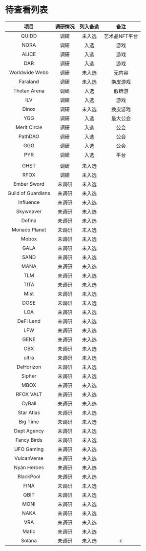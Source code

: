# 待查看列表

|        项目        | 调研情况 | 列入备选 |     备注      |
| :----------------: | :------: | :------: | :-----------: |
|       QUIDD        |   调研   |  未入选  | 艺术品NFT平台 |
|        NORA        |   调研   |   入选   |     游戏      |
|       ALICE        |   调研   |   入选   |     游戏      |
|        DAR         |   调研   |   入选   |     游戏      |
|   Worldwide Webb   |   调研   |  未入选  |    无内容     |
|      Faraland      |   调研   |  未入选  |   换皮游戏    |
|    Thetan Arena    |   调研   |   入选   |    假链游     |
|        ILV         |   调研   |   入选   |     游戏      |
|       Dinox        |   调研   |  未入选  |   换皮游戏    |
|        YGG         |   调研   |   入选   |   最大公会    |
|    Merit Circle    |   调研   |   入选   |     公会      |
|      PathDAO       |   调研   |   入选   |     公会      |
|        GGG         |   调研   |   入选   |     公会      |
|        PYR         |   调研   |   入选   |     平台      |
|                    |          |          |               |
|        GHST        |   调研   |  未入选  |               |
|        RFOX        |   调研   |  未入选  |               |
|    Ember Sword     |  未调研  |  未入选  |               |
| Guild of Guardians |  未调研  |  未入选  |               |
|     Influence      |  未调研  |  未入选  |               |
|     Skyweaver      |  未调研  |  未入选  |               |
|       Defina       |  未调研  |  未入选  |               |
|   Monaco Planet    |  未调研  |  未入选  |               |
|       Mobox        |  未调研  |  未入选  |               |
|        GALA        |  未调研  |  未入选  |               |
|        SAND        |  未调研  |  未入选  |               |
|        MANA        |  未调研  |  未入选  |               |
|        TLM         |  未调研  |  未入选  |               |
|        TITA        |  未调研  |  未入选  |               |
|        Mist        |  未调研  |  未入选  |               |
|        DOSE        |  未调研  |  未入选  |               |
|        LOA         |  未调研  |  未入选  |               |
|     DeFi Land      |  未调研  |  未入选  |               |
|        LFW         |  未调研  |  未入选  |               |
|        GENE        |  未调研  |  未入选  |               |
|        CBX         |  未调研  |  未入选  |               |
|       ultra        |  未调研  |  未入选  |               |
|     DeHorizon      |  未调研  |  未入选  |               |
|       Sipher       |  未调研  |  未入选  |               |
|        MBOX        |  未调研  |  未入选  |               |
|     RFOX VALT      |  未调研  |  未入选  |               |
|       CyBall       |  未调研  |  未入选  |               |
|     Star Atlas     |  未调研  |  未入选  |               |
|      Big Time      |  未调研  |  未入选  |               |
|    Dept Agency     |  未调研  |  未入选  |               |
|    Fancy Birds     |  未调研  |  未入选  |               |
|     UFO Gaming     |  未调研  |  未入选  |               |
|    VulcanVerse     |  未调研  |  未入选  |               |
|    Nyan Heroes     |  未调研  |  未入选  |               |
|     BlackPool      |  未调研  |  未入选  |               |
|        FINA        |  未调研  |  未入选  |               |
|        QBIT        |  未调研  |  未入选  |               |
|        MONI        |  未调研  |  未入选  |               |
|        NAKA        |  未调研  |  未入选  |               |
|        VRA         |  未调研  |  未入选  |               |
|       Matic        |  未调研  |  未入选  |               |
|       Solana       |  未调研  |  未入选  |       c       |
